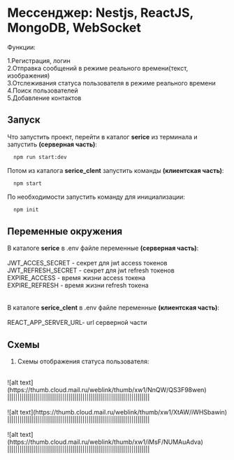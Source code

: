 
# Мессенджер: Nestjs, ReactJS, MongoDB, WebSocket

Функции:

1.Регистрация, логин <br />
2.Отправка сообщений в режиме реального времени(текст, изображения) <br /> 
3.Отслеживания статуса пользователя в режиме реального времени <br /> 
4.Поиск пользователей <br /> 
5.Добавление контактов <br />


## Запуск

Что запустить проект, перейти в каталог **serice** из терминала и запустить **(серверная часть)**:

```bash
  npm run start:dev
```
Потом из каталога **serice_clent** запустить команды **(клиентская часть)**:

```bash
  npm start
```
По необходимости запустить команду для инициализации:
```bash
  npm init
```


## Переменные окружения

В каталоге **serice** в .env файле переменные **(серверная часть)**: <br />
<br />
JWT_ACCES_SECRET - секрет для jwt access токенов <br />
JWT_REFRESH_SECRET - секрет для jwt refresh токенов <br />
EXPIRE_ACCESS - время жизни access токена <br />
EXPIRE_REFRESH - время жизни refresh токена <br />
<br />
<br />
В каталоге **serice_clent** в .env файле переменные **(клиентская часть)**: <br />
<br />
REACT_APP_SERVER_URL- url серверной части

## Схемы
1. Схемы отображения статуса пользователя:<br />
<br />
![alt text](https://thumb.cloud.mail.ru/weblink/thumb/xw1/NnQW/QS3F98wen)
||||||||||||||||||||||||||||||||||||||||||||||||||||||||||||||||||||||
<br />
<br />
![alt text](https://thumb.cloud.mail.ru/weblink/thumb/xw1/XtAW/iWHSbawin)
||||||||||||||||||||||||||||||||||||||||||||||||||||||||||||||||||||||
<br />
<br />
![alt text](https://thumb.cloud.mail.ru/weblink/thumb/xw1/iMsF/NUMAuAdva)
||||||||||||||||||||||||||||||||||||||||||||||||||||||||||||||||||||||
<br /><br />
